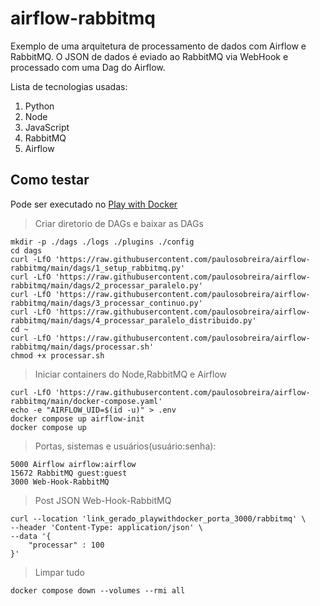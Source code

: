 # airflow-rabbitmq

Exemplo de uma arquitetura de processamento de dados com Airflow e RabbitMQ.
O JSON de dados é eviado ao RabbitMQ via WebHook e processado com uma Dag do Airflow.

Lista de tecnologias usadas:
1. Python
2. Node
3. JavaScript
4. RabbitMQ
5. Airflow
   
## Como testar

Pode ser executado no [Play with Docker](https://labs.play-with-docker.com/)

>Criar diretorio de DAGs e baixar as DAGs
```
mkdir -p ./dags ./logs ./plugins ./config
cd dags
curl -LfO 'https://raw.githubusercontent.com/paulosobreira/airflow-rabbitmq/main/dags/1_setup_rabbitmq.py'
curl -LfO 'https://raw.githubusercontent.com/paulosobreira/airflow-rabbitmq/main/dags/2_processar_paralelo.py'
curl -LfO 'https://raw.githubusercontent.com/paulosobreira/airflow-rabbitmq/main/dags/3_processar_continuo.py'
curl -LfO 'https://raw.githubusercontent.com/paulosobreira/airflow-rabbitmq/main/dags/4_processar_paralelo_distribuido.py'
cd ~
curl -LfO 'https://raw.githubusercontent.com/paulosobreira/airflow-rabbitmq/main/dags/processar.sh'
chmod +x processar.sh
```
>Iniciar containers do Node,RabbitMQ e Airflow
```
curl -LfO 'https://raw.githubusercontent.com/paulosobreira/airflow-rabbitmq/main/docker-compose.yaml'
echo -e "AIRFLOW_UID=$(id -u)" > .env
docker compose up airflow-init
docker compose up
```
>Portas, sistemas e usuários(usuário:senha):
```
5000 Airflow airflow:airflow
15672 RabbitMQ guest:guest
3000 Web-Hook-RabbitMQ 
```
>Post JSON Web-Hook-RabbitMQ
```
curl --location 'link_gerado_playwithdocker_porta_3000/rabbitmq' \
--header 'Content-Type: application/json' \
--data '{
    "processar" : 100
}'
```
>Limpar tudo
```
docker compose down --volumes --rmi all
```